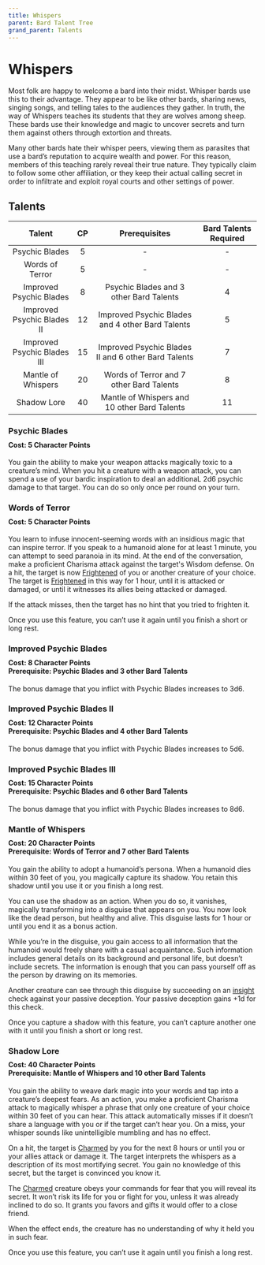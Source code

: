 ```yaml
---
title: Whispers
parent: Bard Talent Tree
grand_parent: Talents
---
```


# Whispers
Most folk are happy to welcome a bard into their midst. Whisper bards use this to their advantage. They appear to be like other bards, sharing news, singing songs, and telling tales to the audiences they gather. In truth, the way of Whispers teaches its students that they are wolves among sheep. These bards use their knowledge and magic to uncover secrets and turn them against others through extortion and threats.

Many other bards hate their whisper peers, viewing them as parasites that use a bard’s reputation to acquire wealth and power. For this reason, members of this teaching rarely reveal their true nature. They typically claim to follow some other affiliation, or they keep their actual calling secret in order to infiltrate and exploit royal courts and other settings of power.

## Talents

| Talent | CP | Prerequisites | Bard Talents Required |
|:------:|:--:|:-------------:|:---------------------:|
| Psychic Blades | 5 | - | - |
| Words of Terror | 5 | - | - |
| Improved Psychic Blades | 8 | Psychic Blades and 3 other Bard Talents | 4 |
| Improved Psychic Blades II | 12 | Improved Psychic Blades and 4 other Bard Talents | 5 |
| Improved Psychic Blades III | 15 | Improved Psychic Blades II and 6 other Bard Talents | 7 |
| Mantle of Whispers | 20 | Words of Terror and 7 other Bard Talents | 8 |
| Shadow Lore | 40 | Mantle of Whispers and 10 other Bard Talents	 | 11 |

### Psychic Blades

<div style="margin-top:-10px;"></div>

#### **Cost:** 5 Character Points
You gain the ability to make your weapon attacks magically toxic to a creature’s mind. When you hit a creature with a weapon attack, you can spend a use of your bardic inspiration to deal an additionaL 2d6 psychic damage to that target. You can do so only once per round on your turn.

### Words of Terror

<div style="margin-top:-10px;"></div>

#### **Cost:** 5 Character Points
You learn to infuse innocent-seeming words with an insidious magic that can inspire terror. If you speak to a humanoid alone for at least 1 minute, you can attempt to seed paranoia in its mind. At the end of the conversation, make a proficient Charisma attack against the target's Wisdom defense. On a hit, the target is now [Frightened](https://stormchaserroleplaying.com/stormchaserRPG/Conditions/Frightened/) of you or another creature of your choice. The target is [Frightened](https://stormchaserroleplaying.com/stormchaserRPG/Conditions/Frightened/) in this way for 1 hour, until it is attacked or damaged, or until it witnesses its allies being attacked or damaged.

If the attack misses, then the target has no hint that you tried to frighten it.

Once you use this feature, you can’t use it again until you finish a short or long rest.

### Improved Psychic Blades

<div style="margin-top:-10px;"></div>

#### **Cost:** 8 Character Points<br>**Prerequisite:** Psychic Blades and 3 other Bard Talents
The bonus damage that you inflict with Psychic Blades increases to 3d6.

### Improved Psychic Blades II

<div style="margin-top:-10px;"></div>

#### **Cost:** 12 Character Points<br>**Prerequisite:** Psychic Blades and 4 other Bard Talents
The bonus damage that you inflict with Psychic Blades increases to 5d6.

### Improved Psychic Blades III

<div style="margin-top:-10px;"></div>

#### **Cost:** 15 Character Points<br>**Prerequisite:** Psychic Blades and 6 other Bard Talents
The bonus damage that you inflict with Psychic Blades increases to 8d6.

### Mantle of Whispers

<div style="margin-top:-10px;"></div>

#### **Cost:** 20 Character Points<br>**Prerequisite:** Words of Terror and 7 other Bard Talents
You gain the ability to adopt a humanoid’s persona. When a humanoid dies within 30 feet of you, you magically capture its shadow. You retain this shadow until you use it or you finish a long rest.

You can use the shadow as an action. When you do so, it vanishes, magically transforming into a disguise that appears on you. You now look like the dead person, but healthy and alive. This disguise lasts for 1 hour or until you end it as a bonus action.

While you’re in the disguise, you gain access to all information that the humanoid would freely share with a casual acquaintance. Such information includes general details on its background and personal life, but doesn’t include secrets. The information is enough that you can pass yourself off as the person by drawing on its memories.

Another creature can see through this disguise by succeeding on an [insight](https://stormchaserroleplaying.com/stormchaserRPG/Skills/Insight/) check against your passive deception. Your passive deception gains +1d for this check.

Once you capture a shadow with this feature, you can’t capture another one with it until you finish a short or long rest.

### Shadow Lore

<div style="margin-top:-10px;"></div>

#### **Cost:** 40 Character Points<br>**Prerequisite:** Mantle of Whispers and 10 other Bard Talents
You gain the ability to weave dark magic into your words and tap into a creature’s deepest fears. As an action, you make a proficient Charisma attack to magically whisper a phrase that only one creature of your choice within 30 feet of you can hear. This attack automatically misses if it doesn’t share a language with you or if the target can’t hear you. On a miss, your whisper sounds like unintelligible mumbling and has no effect.

On a hit, the target is [Charmed](https://stormchaserroleplaying.com/stormchaserRPG/Conditions/Charmed/) by you for the next 8 hours or until you or your allies attack or damage it. The target interprets the whispers as a description of its most mortifying secret. You gain no knowledge of this secret, but the target is convinced you know it.

The [Charmed](https://stormchaserroleplaying.com/stormchaserRPG/Conditions/Charmed/) creature obeys your commands for fear that you will reveal its secret. It won’t risk its life for you or fight for you, unless it was already inclined to do so. It grants you favors and gifts it would offer to a close friend.

When the effect ends, the creature has no understanding of why it held you in such fear.

Once you use this feature, you can’t use it again until you finish a long rest.

